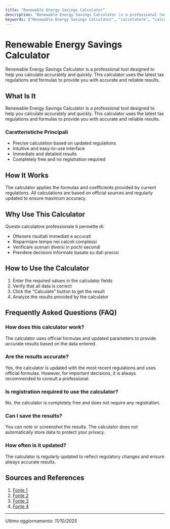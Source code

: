 ```yaml
---
title: "Renewable Energy Savings Calculator"
description: "Renewable Energy Savings Calculator is a professional tool designed to help you calculate accurately and quickly. This calculator uses the latest tax regulations and formulas to provide you with accurate and reliable results."
keywords: ["Renewable Energy Savings Calculator", "calcolatore", "calcolo online"]
---
```


# Renewable Energy Savings Calculator

Renewable Energy Savings Calculator is a professional tool designed to help you calculate accurately and quickly. This calculator uses the latest tax regulations and formulas to provide you with accurate and reliable results.

## What Is It

Renewable Energy Savings Calculator is a professional tool designed to help you calculate accurately and quickly. This calculator uses the latest tax regulations and formulas to provide you with accurate and reliable results.

### Caratteristiche Principali

- Precise calculation based on updated regulations
- Intuitive and easy-to-use interface
- Immediate and detailed results
- Completely free and no registration required

## How It Works

The calculator applies the formulas and coefficients provided by current regulations. All calculations are based on official sources and regularly updated to ensure maximum accuracy.

## Why Use This Calculator

Questo calcolatore professionale ti permette di:

- Ottenere risultati immediati e accurati
- Risparmiare tempo nei calcoli complessi
- Verificare scenari diversi in pochi secondi
- Prendere decisioni informate basate su dati precisi

## How to Use the Calculator

1. Enter the required values in the calculator fields
2. Verify that all data is correct
3. Click the "Calculate" button to get the result
4. Analyze the results provided by the calculator

## Frequently Asked Questions (FAQ)

### How does this calculator work?

The calculator uses official formulas and updated parameters to provide accurate results based on the data entered.

### Are the results accurate?

Yes, the calculator is updated with the most recent regulations and uses official formulas. However, for important decisions, it is always recommended to consult a professional.

### Is registration required to use the calculator?

No, the calculator is completely free and does not require any registration.

### Can I save the results?

You can note or screenshot the results. The calculator does not automatically store data to protect your privacy.

### How often is it updated?

The calculator is regularly updated to reflect regulatory changes and ensure always accurate results.

## Sources and References

1. [Fonte 1](https://sunroof.withgoogle.com/)
2. [Fonte 2](https://pvwatts.nrel.gov/)
3. [Fonte 3](https://www.ecowatch.com/solar/calculator)
4. [Fonte 4](https://www.epa.gov/green-power-markets/green-power-equivalency-calculator)

---

*Ultimo aggiornamento: 11/10/2025*
